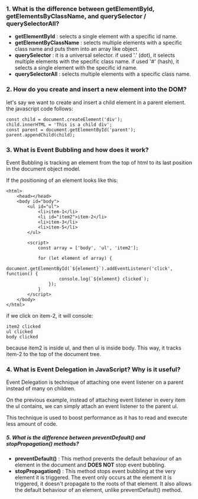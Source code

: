 ### **1. What is the difference between getElementById, getElementsByClassName, and querySelector / querySelectorAll**?

- **getElementById** : selects a single element with a specific id name.
- **getElementByClassName** : selects multiple elements with a specific class name and puts them into an array like object.
- **querySelector** : it is a universal selector. if used '.' (dot), it selects multiple elements with the specific class name. if used '#' (hash), it selects a single element with the specific id name.
- **querySelectorAll** : selects multiple elements with a specific class name.

### **2. How do you create and insert a new element into the DOM**?

let's say we want to create and insert a child element in a parent element. the javascript code follows:

    const child = document.createElement('div');
    child.innerHTML = 'This is a child div';
    const parent = document.getElementById('parent');
    parent.appendChild(child);

### 3. What is **Event Bubbling** and how does it work?

Event Bubbling is tracking an element from the top of html to its last position in the document object model.

If the positioning of an element looks like this:

    <html>
        <head></head>
        <body id="body">
            <ul id="ul">
                <li>item-1</li>
                <li id="item2">item-2</li>
                <li>item-3</li>
                <li>item-5</li>
            </ul>

            <script>
                const array = ['body', 'ul', 'item2'];

                for (let element of array) {
                    document.getElementById(`${element}`).addEventListener('click', function() {
                        console.log(`${element} clicked`);
                    });
                }
            </script>
        </body>
    </html>

if we click on item-2, it will console:

    item2 clicked
    ul clicked
    body clicked

because item2 is inside ul, and then ul is inside body. This way, it tracks item-2 to the top of the document tree.

### **4. What is Event Delegation in JavaScript? Why is it useful?**

Event Delegation is technique of attaching one event listener on a parent instead of many on children.

On the previous example, instead of attaching event listener in every item the ul contains, we can simply attach an event listener to the parent ul.

This technique is used to boost performance as it has to read and execute less amount of code.

##### **5. What is the difference between preventDefault() and stopPropagation() methods?**

- **preventDefault()** : This method prevents the default behaviour of an element in the document and **DOES NOT** stop event bubbling.
- **stopPropagation()** : This method stops event bubbling at the very element it is triggered. The event only occurs at the element it is triggered, it doesn't propagate to the roots of that element. It also allows the default behaviour of an element, unlike preventDefault() method.
